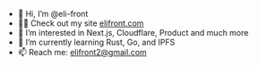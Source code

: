 - 👋 Hi, I’m @eli-front
- 👨‍💻 Check out my site [elifront.com](https://elifront.com)
- 👀 I’m interested in Next.js, Cloudflare, Product and much more
- 🌱 I’m currently learning Rust, Go, and IPFS
- 📫 Reach me: elifront2@gmail.com
